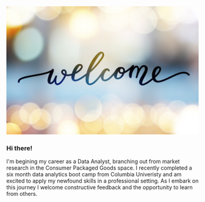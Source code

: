 


<img src="https://github.com/Rotas20/Rotas20/blob/master/Welcome.png?raw=true" alt="Oops! Something went wrong!" width="100%" height="75%">

### Hi there! 
I'm begining my career as a Data Analyst, branching out from market research in the Consumer Packaged Goods space. I recently completed a six month data analytics boot camp from Columbia Univeristy and am excited to apply my newfound skills in a professional setting. As I embark on this journey I welcome constructive feedback and the opportunity to learn from others. 



<!--
**Rotas20/Rotas20** is a ✨ _special_ ✨ repository because its `README.md` (this file) appears on your GitHub profile.

Here are some ideas to get you started:

- 🔭 I’m currently working on ...
- 🌱 I’m currently learning ...
- 👯 I’m looking to collaborate on ...
- 🤔 I’m looking for help with ...
- 💬 Ask me about ...
- 📫 How to reach me: ...
- 😄 Pronouns: ...
- ⚡ Fun fact: ...
-->

